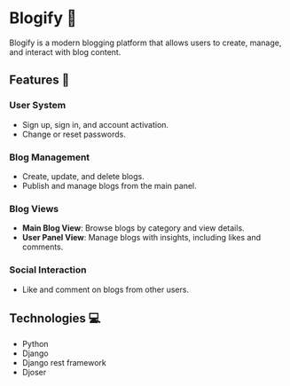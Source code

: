# Blogify 📝

Blogify is a modern blogging platform that allows users to create, manage, and interact with blog content.

## Features 🚀

### User System
- Sign up, sign in, and account activation.  
- Change or reset passwords.  

### Blog Management
- Create, update, and delete blogs.  
- Publish and manage blogs from the main panel.  

### Blog Views
- **Main Blog View**: Browse blogs by category and view details.  
- **User Panel View**: Manage blogs with insights, including likes and comments.  

### Social Interaction
- Like and comment on blogs from other users.


## Technologies 💻

- Python
- Django  
- Django rest framework 
- Djoser
